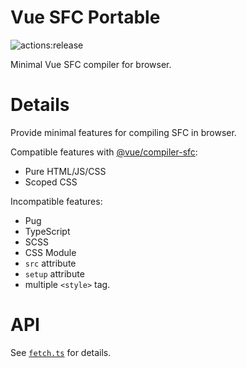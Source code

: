 # **Vue SFC Portable**
![actions:release](https://github.com/dojyorin/vue_sfc_portable/actions/workflows/release.yaml/badge.svg)

Minimal Vue SFC compiler for browser.

# Details
Provide minimal features for compiling SFC in browser.

Compatible features with [@vue/compiler-sfc](https://www.npmjs.com/package/@vue/compiler-sfc):

- Pure HTML/JS/CSS
- Scoped CSS

Incompatible features:

- Pug
- TypeScript
- SCSS
- CSS Module
- `src` attribute
- `setup` attribute
- multiple `<style>` tag.

# API
See [`fetch.ts`](./src/fetch.ts) for details.
